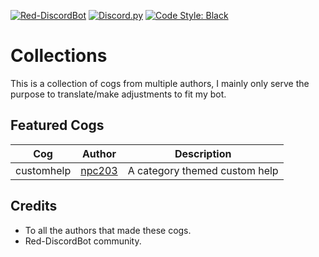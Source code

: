 [![Red-DiscordBot](https://img.shields.io/badge/Red--DiscordBot-V3-red.svg)](https://github.com/Cog-Creators/Red-DiscordBot)
[![Discord.py](https://img.shields.io/badge/discord-py-blue.svg)](https://github.com/Rapptz/discord.py)
[![Code Style: Black](https://img.shields.io/badge/code%20style-black-000000.svg)](https://github.com/ambv/black)

# Collections
This is a collection of cogs from multiple authors, I mainly only serve the purpose to translate/make adjustments to fit my bot.

## Featured Cogs
| Cog | Author | Description |
| --- | ------ | ----------- |
| customhelp | [npc203](https://github.com/npc203) | A category themed custom help |

## Credits
- To all the authors that made these cogs.
- Red-DiscordBot community.
